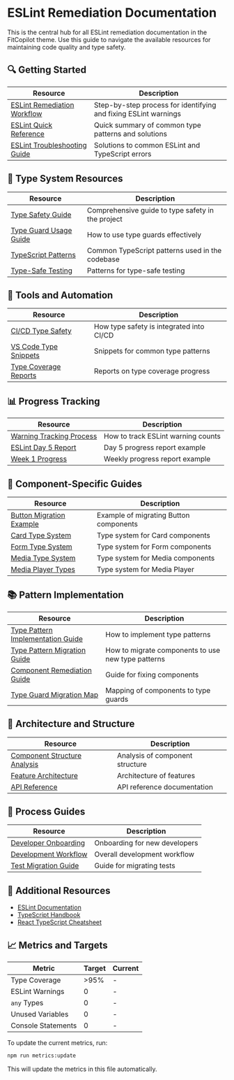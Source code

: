 # ESLint Remediation Documentation

This is the central hub for all ESLint remediation documentation in the FitCopilot theme. Use this guide to navigate the available resources for maintaining code quality and type safety.

## 🔍 Getting Started

| Resource | Description |
|----------|-------------|
| [ESLint Remediation Workflow](./eslint-remediation-workflow.md) | Step-by-step process for identifying and fixing ESLint warnings |
| [ESLint Quick Reference](./eslint-quick-reference.md) | Quick summary of common type patterns and solutions |
| [ESLint Troubleshooting Guide](./eslint-troubleshooting.md) | Solutions to common ESLint and TypeScript errors |

## 📘 Type System Resources

| Resource | Description |
|----------|-------------|
| [Type Safety Guide](./type-safety-guide.md) | Comprehensive guide to type safety in the project |
| [Type Guard Usage Guide](./type-guard-usage-guide.md) | How to use type guards effectively |
| [TypeScript Patterns](./typescript-patterns.md) | Common TypeScript patterns used in the codebase |
| [Type-Safe Testing](./type-safe-testing.md) | Patterns for type-safe testing |

## 🧰 Tools and Automation

| Resource | Description |
|----------|-------------|
| [CI/CD Type Safety](./ci-type-safety.md) | How type safety is integrated into CI/CD |
| [VS Code Type Snippets](./.vscode/type-patterns.code-snippets) | Snippets for common type patterns |
| [Type Coverage Reports](./reports/) | Reports on type coverage progress |

## 📊 Progress Tracking

| Resource | Description |
|----------|-------------|
| [Warning Tracking Process](./warning-tracking-process.md) | How to track ESLint warning counts |
| [ESLint Day 5 Report](./eslint-day5-report.md) | Day 5 progress report example |
| [Week 1 Progress](./week1-progress.md) | Weekly progress report example |

## 🔧 Component-Specific Guides

| Resource | Description |
|----------|-------------|
| [Button Migration Example](./button-migration-example.md) | Example of migrating Button components |
| [Card Type System](./card-type-system.md) | Type system for Card components |
| [Form Type System](./form-type-system.md) | Type system for Form components |
| [Media Type System](./media-type-system.md) | Type system for Media components |
| [Media Player Types](./media-player-types.md) | Type system for Media Player |

## 📚 Pattern Implementation

| Resource | Description |
|----------|-------------|
| [Type Pattern Implementation Guide](./type-pattern-implementation-guide.md) | How to implement type patterns |
| [Type Pattern Migration Guide](./type-pattern-migration-guide.md) | How to migrate components to use new type patterns |
| [Component Remediation Guide](./component-remediation-guide.md) | Guide for fixing components |
| [Type Guard Migration Map](./type-guard-migration-map.md) | Mapping of components to type guards |

## 🧠 Architecture and Structure

| Resource | Description |
|----------|-------------|
| [Component Structure Analysis](./component-structure-analysis.md) | Analysis of component structure |
| [Feature Architecture](./feature-architecture.md) | Architecture of features |
| [API Reference](./api-reference.md) | API reference documentation |

## 📝 Process Guides

| Resource | Description |
|----------|-------------|
| [Developer Onboarding](./developer-onboarding.md) | Onboarding for new developers |
| [Development Workflow](./development-workflow.md) | Overall development workflow |
| [Test Migration Guide](./test-migration-guide.md) | Guide for migrating tests |

## 🚀 Additional Resources

- [ESLint Documentation](https://eslint.org/docs/latest/)
- [TypeScript Handbook](https://www.typescriptlang.org/docs/handbook/intro.html)
- [React TypeScript Cheatsheet](https://react-typescript-cheatsheet.netlify.app/)

## 📈 Metrics and Targets

| Metric | Target | Current |
|--------|--------|---------|
| Type Coverage | >95% | - |
| ESLint Warnings | 0 | - |
| `any` Types | 0 | - |
| Unused Variables | 0 | - |
| Console Statements | 0 | - |

To update the current metrics, run:

```bash
npm run metrics:update
```

This will update the metrics in this file automatically. 